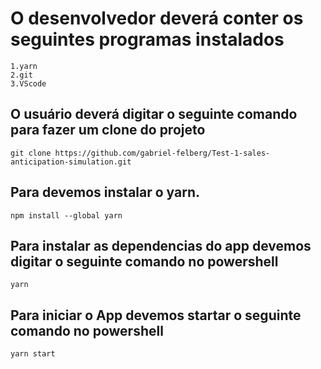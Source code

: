 # O desenvolvedor deverá conter os seguintes programas instalados
```git
1.yarn
2.git
3.VScode
```


## O usuário deverá digitar o seguinte comando para fazer um clone do projeto

```git
git clone https://github.com/gabriel-felberg/Test-1-sales-anticipation-simulation.git
```

## Para devemos instalar o yarn.

```npm
npm install --global yarn
```

## Para instalar as dependencias do app devemos digitar o seguinte comando no powershell

```npm
yarn
```

## Para iniciar o App devemos startar o seguinte comando no powershell

```npm
yarn start
```
